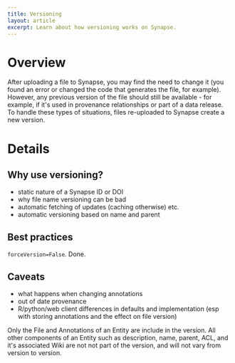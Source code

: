 ```yaml
---
title: Versioning
layout: article
excerpt: Learn about how versioning works on Synapse.
---
```


Overview
========

After uploading a file to Synapse, you may find the need to change it (you found an error or changed the code that generates the file, for example). However, any previous version of the file should still be available - for example, if it's used in provenance relationships or part of a data release. To handle these types of situations, files re-uploaded to Synapse create a new version.

Details
=======

Why use versioning?
-------------------

- static nature of a Synapse ID or DOI
- why file name versioning can be bad
- automatic fetching of updates (caching otherwise) etc.
- automatic versioning based on name and parent

Best practices
--------------
`forceVersion=False`. Done.

Caveats
-------

- what happens when changing annotations
- out of date provenance
- R/python/web client differences in defaults and implementation (esp with storing annotations and the effect on file version)

Only the File and Annotations of an Entity are include in the version. All other components of an Entity such as description, name, parent, ACL, and it's associated Wiki are not not part of the version, and will not vary from version to version.

